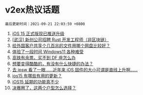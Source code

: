 # v2ex热议话题

`最后更新时间：2021-09-21 22:03:59 +0800`

1. [iOS 15 正式版现已推送升级](https://www.v2ex.com/t/803122)
1. [[武汉] 新创公司招聘 Rust 开发工程师（非区块链）](https://www.v2ex.com/t/803118)
1. [给外国客户共享个几百兆的文件用哪个网盘比较好？](https://www.v2ex.com/t/803106)
1. [体验了一段时间 Windows11 各种难受](https://www.v2ex.com/t/803146)
1. [高铁有余票，买不到 DF 座怎么办](https://www.v2ex.com/t/803133)
1. [想要变得酷酷的，有没有什么快捷的办法？](https://www.v2ex.com/t/803103)
1. [去 ipsw 看了一眼……近年来 iOS 固件的大小可谓是直线上升啊……](https://www.v2ex.com/t/803127)
1. [ios15 有哪些有用的更新？](https://www.v2ex.com/t/803179)
1. [iOS15 延期的功能真不少](https://www.v2ex.com/t/803125)
1. [决赛圈了，这两个户型怎么选择？](https://www.v2ex.com/t/803215)

